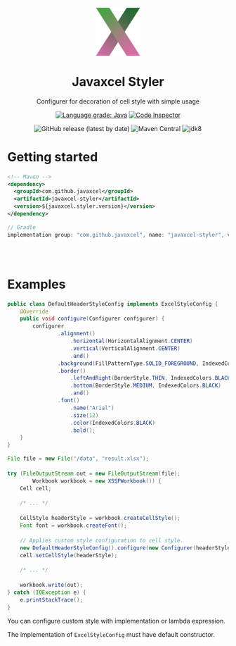 <p align="center">
    <img  src="./src/main/resources/javaxcel-styler-logo.png" alt="Javaxcel Styler" width="20%">
</p>

<h1 align="center">Javaxcel Styler</h1>

<p align="center">Configurer for decoration of cell style with simple usage</p>

<p align="center">
    <a href="https://lgtm.com/projects/g/javaxcel/javaxcel-styler/context:java"><img alt="Language grade: Java" src="https://img.shields.io/lgtm/grade/java/g/javaxcel/javaxcel-styler.svg?logo=lgtm&logoWidth=18"/></a>
    <a href="https://frontend.code-inspector.com/project/16362/dashboard"><img alt="Code Inspector" src="https://www.code-inspector.com/project/16362/score/svg"></a>
</p>

<p align="center">
    <img alt="GitHub release (latest by date)" src="https://img.shields.io/github/v/release/javaxcel/javaxcel-styler?label=github">
    <img alt="Maven Central" src="https://img.shields.io/maven-central/v/com.github.javaxcel/javaxcel-styler">
    <img alt="jdk8" src="https://img.shields.io/badge/jdk-8-orange">
</p>

# Getting started

```xml
<!-- Maven -->
<dependency>
  <groupId>com.github.javaxcel</groupId>
  <artifactId>javaxcel-styler</artifactId>
  <version>${javaxcel.styler.version}</version>
</dependency>
```

```groovy
// Gradle
implementation group: "com.github.javaxcel", name: "javaxcel-styler", version: "$javaxcelStylerVersion"
```

<br><br>

# Examples

```java
public class DefaultHeaderStyleConfig implements ExcelStyleConfig {
    @Override
    public void configure(Configurer configurer) {
        configurer
            	.alignment()
                    .horizontal(HorizontalAlignment.CENTER)
                    .vertical(VerticalAlignment.CENTER)
            	    .and()
                .background(FillPatternType.SOLID_FOREGROUND, IndexedColors.GREY_25_PERCENT)
                .border()
                    .leftAndRight(BorderStyle.THIN, IndexedColors.BLACK)
                    .bottom(BorderStyle.MEDIUM, IndexedColors.BLACK)
                    .and()
                .font()
                    .name("Arial")
                    .size(12)
                    .color(IndexedColors.BLACK)
                    .bold();
    }
}
```

```java
File file = new File("/data", "result.xlsx");

try (FileOutputStream out = new FileOutputStream(file);
        Workbook workbook = new XSSFWorkbook()) {
    Cell cell;
    
    /* ... */
    
    CellStyle headerStyle = workbook.createCellStyle();
    Font font = workbook.createFont();
    
    // Applies custom style configuration to cell style.
    new DefaultHeaderStyleConfig().configure(new Configurer(headerStyle, font));
    cell.setCellStyle(headerStyle);
    
    /* ... */
    
    workbook.write(out);
} catch (IOException e) {
    e.printStackTrace();
}
```

You can configure custom style with implementation or lambda expression.

The implementation of `ExcelStyleConfig` must have default constructor.

